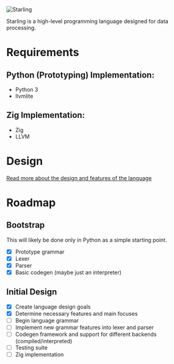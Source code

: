 ![Starling](https://github.com/aurorusidk/starling/assets/75564966/44fc3567-5188-4c5d-97ee-b724e3301b94)

Starling is a high-level programming language designed for data processing.

# Requirements
## Python (Prototyping) Implementation:
* Python 3
* llvmlite

## Zig Implementation:
* Zig
* LLVM

# Design
[Read more about the design and features of the language](./DESIGN.md)

# Roadmap
## Bootstrap
This will likely be done only in Python as a simple starting point.

- [x] Prototype grammar
- [x] Lexer
- [x] Parser
- [x] Basic codegen (maybe just an interpreter)

## Initial Design
- [x] Create language design goals
- [x] Determine necessary features and main focuses
- [ ] Begin language grammar
- [ ] Implement new grammar features into lexer and parser
- [ ] Codegen framework and support for different backends (compiled/interpreted)
- [ ] Testing suite
- [ ] Zig implementation
